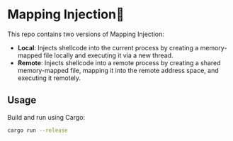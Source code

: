 # Mapping Injection🦀

This repo contains two versions of Mapping Injection:

- **Local**: Injects shellcode into the current process by creating a memory-mapped file locally and executing it via a new thread.
- **Remote**: Injects shellcode into a remote process by creating a shared memory-mapped file, mapping it into the remote address space, and executing it remotely.

## Usage

Build and run using Cargo:

```sh
cargo run --release
```